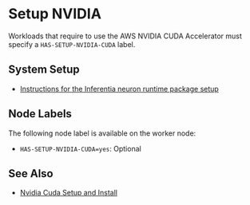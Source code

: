 # Setup NVIDIA

Workloads that require to use the AWS NVIDIA CUDA Accelerator must specify a `HAS-SETUP-NVIDIA-CUDA` label.

## System Setup

- [Instructions for the Inferentia neuron runtime package setup][setup instructions]

## Node Labels

The following node label is available on the worker node:

- `HAS-SETUP-NVIDIA-CUDA=yes`: Optional

## See Also

- [Nvidia Cuda Setup and Install][Nvidia Cuda Setup and Install]


[setup instructions]: https://docs.nvidia.com/cuda/cuda-installation-guide-linux/index.html#package-manager-metas
[Nvidia Cuda Setup and Install]: https://docs.nvidia.com/cuda/cuda-installation-guide-linux/index.html#package-manager-metas